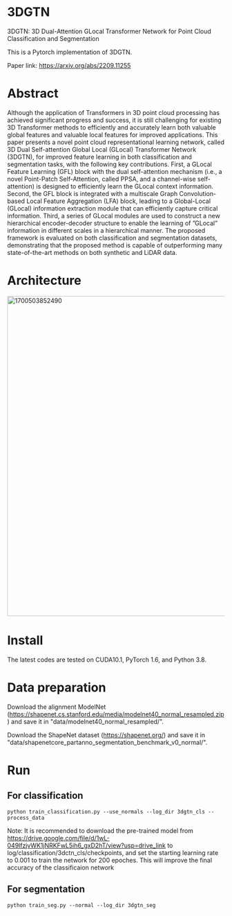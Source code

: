 # 3DGTN
3DGTN: 3D Dual-Attention GLocal Transformer Network for Point Cloud Classification and Segmentation

This is a Pytorch implementation of 3DGTN.

Paper link: https://arxiv.org/abs/2209.11255

# Abstract

Although the application of Transformers in 3D point cloud processing has achieved significant progress and success, it is still challenging for existing 3D Transformer methods to efficiently and accurately learn both valuable global features and valuable local features for improved applications. This paper presents a novel point cloud representational learning network, called 3D Dual Self-attention Global Local (GLocal) Transformer Network (3DGTN), for improved feature learning in both classification and segmentation tasks, with the following key contributions. First, a GLocal Feature Learning (GFL) block with the dual self-attention mechanism (i.e., a novel Point-Patch Self-Attention, called PPSA, and a channel-wise self-attention) is designed to efficiently learn the GLocal context information. Second, the GFL block is integrated with a multiscale Graph Convolution-based Local Feature Aggregation (LFA) block, leading to a Global-Local (GLocal) information extraction module that can efficiently capture critical information. Third, a series of GLocal modules are used to construct a new hierarchical encoder-decoder structure to enable the learning of ”GLocal” information in different scales in a hierarchical manner. The proposed framework is evaluated on both classification and segmentation datasets, demonstrating that the proposed method is capable of outperforming many state-of-the-art methods on both synthetic and LiDAR data.

# Architecture

<img width="739" alt="1700503852490" src="https://github.com/d62lu/3DGTN/assets/92398834/3362ebdc-6502-4661-a327-ed99f3739550">

# Install
The latest codes are tested on CUDA10.1, PyTorch 1.6, and Python 3.8.

# Data preparation
Download the alignment ModelNet (https://shapenet.cs.stanford.edu/media/modelnet40_normal_resampled.zip) and save it in "data/modelnet40_normal_resampled/".

Download the ShapeNet dataset (https://shapenet.org/) and save it in "data/shapenetcore_partanno_segmentation_benchmark_v0_normal/".


# Run

## For classification
```
python train_classification.py --use_normals --log_dir 3dgtn_cls --process_data
```

Note: It is recommended to download the pre-trained model from https://drive.google.com/file/d/1wL-049lfzjvWK1jNRKFwL5ih6_gxD2hT/view?usp=drive_link to log/classification/3dctn_cls/checkpoints, and set the starting learning rate to 0.001 to train the network for 200 epoches. This will improve the final accuracy of the classificaion network

## For segmentation
```
python train_seg.py --normal --log_dir 3dgtn_seg
```




